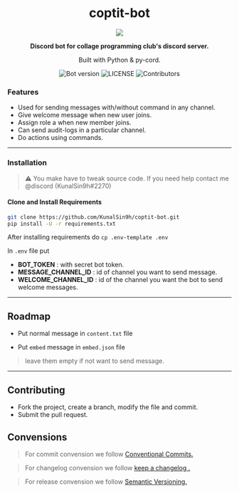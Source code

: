 <h1 align="center">coptit-bot</h1>

<p align="center">
  <img src="https://user-images.githubusercontent.com/82411321/177823799-7c34a3ad-047e-4605-8b2e-5803bdd2561f.png"/>
</p>
<p align="center"><strong>Discord bot for collage programming club's discord server.</strong></p>
<p align="center">
  Built with Python & py-cord.
</p>
<p align="center">
<img alt="Bot version" src="https://img.shields.io/github/v/release/KunalSin9h/coptit-bot?color=%23FFFF00&include_prereleases">
<img alt="LICENSE" src="https://img.shields.io/github/license/KunalSin9h/coptit-bot?color=%23FFC0CB">
<img alt="Contributors" src="https://img.shields.io/github/contributors/KunalSin9h/coptit-bot?color=%2300FF00.">
</p>

### Features

- Used for sending messages with/without command in any channel.
- Give welcome message when new user joins.
- Assign role a when new member joins.
- Can send audit-logs in a particular channel.
- Do actions using commands.
---
### Installation

> :warning:  You make have to tweak source code. If you need help contact me @discord (KunalSin9h#2270)

#### Clone and Install Requirements
```bash
git clone https://github.com/KunalSin9h/coptit-bot.git
pip install -U -r requirements.txt
```
After installing requirements do `cp .env-template .env`

In ```.env``` file put

- **BOT_TOKEN**  : with secret bot token.
- **MESSAGE_CHANNEL_ID** : id of channel you want to send message.
- **WELCOME_CHANNEL_ID** : id of the channel you want the bot to send welcome messages.

---
## Roadmap

- Put normal message in ```content.txt``` file

- Put ```embed``` message in ```embed.json``` file

> leave them empty if not want to send message.
---
## Contributing
- Fork the project, create a branch, modify the file and commit.
- Submit the pull request.

## Convensions
> For commit convension we follow [Conventional Commits.](https://www.conventionalcommits.org/en/v1.0.0/)

> For changelog convension we follow [keep a changelog
.](https://keepachangelog.com/en/1.0.0/)

> For release convension we follow [Semantic Versioning.](https://semver.org/#semantic-versioning-200)

